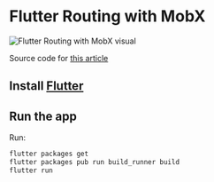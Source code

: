 # Flutter Routing with MobX

![Flutter Routing with MobX visual](https://raw.githubusercontent.com/jackvz/flutter-routing-with-mobx/master/flutter-routing-with-mobx.gif)

Source code for [this article](https://www.indecorous.tk/blog/flutter-routing-with-mobx/)

## Install [Flutter](https://flutter.dev/docs/get-started/install)

## Run the app

Run:
```sh
flutter packages get
flutter packages pub run build_runner build
flutter run
```
